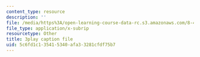 ```yaml
---
content_type: resource
description: ''
file: /media/https%3A/open-learning-course-data-rc.s3.amazonaws.com/8-422-atomic-and-optical-physics-ii-spring-2013/5c6fd1c135415340afa33281cfdf75b7_s83SihcFfYo.vtt
file_type: application/x-subrip
resourcetype: Other
title: 3play caption file
uid: 5c6fd1c1-3541-5340-afa3-3281cfdf75b7
---
```

